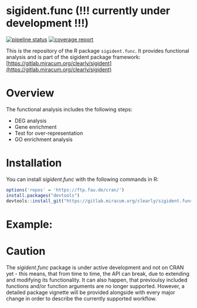 # sigident.func (!!! currently under development !!!)

<!-- badges: start -->
[![pipeline status](https://gitlab.miracum.org/clearly/sigident.func/badges/master/pipeline.svg)](https://gitlab.miracum.org/clearly/sigident.func/commits/master)
[![coverage report](https://gitlab.miracum.org/clearly/sigident.func/badges/master/coverage.svg)](https://gitlab.miracum.org/clearly/sigident.func/commits/master)
<!-- badges: end -->

This is the repository of the R package `sigident.func`. It provides functional analysis and is part of the sigident package framework: [https://gitlab.miracum.org/clearly/sigident](https://gitlab.miracum.org/clearly/sigident)

# Overview 

The functional analysis includes the following steps:  
* DEG analysis  
* Gene enrichment  
* Test for over-representation  
* GO enrichment analysis

# Installation

You can install *sigident.func* with the following commands in R:

``` r
options('repos' = 'https://ftp.fau.de/cran/')
install.packages("devtools")
devtools::install_git("https://gitlab.miracum.org/clearly/sigident.func.git")
```

# Example: 

# Caution 

The *sigident.func* package is under active development and not on CRAN yet - this means, that from time to time, the API can break, due to extending and modifying its functionality. It can also happen, that previoulsy included functions and/or function arguments are no longer supported. 
However, a detailed package vignette will be provided alongside with every major change in order to describe the currently supported workflow.
